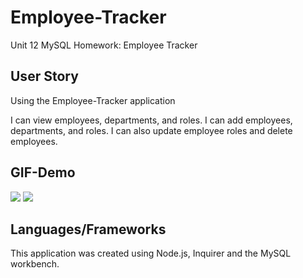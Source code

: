 # Employee-Tracker
Unit 12 MySQL Homework: Employee Tracker

## User Story
Using the Employee-Tracker application

I can view employees, departments, and roles.
I can add employees, departments, and roles.
I can also update employee roles and delete employees.

## GIF-Demo
![](https://media.giphy.com/media/lq4D3NuvmxQh3mRnM5/giphy.gif)
![](https://media.giphy.com/media/j4wPEJmdyfRvBT7JFg/giphy.gif)

## Languages/Frameworks 
This application was created using Node.js, Inquirer and the MySQL workbench.